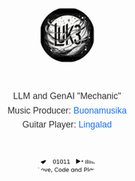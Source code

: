<div align="center" style="font-family: Arial, sans-serif; color: #333; line-height: 1.6;">

  <!-- Profile Image -->
  <img src="./bar5.jpg" alt="Profile Image" width="110" style="border-radius: 50%; margin-bottom: 15px;" />
  <br/>
  <!--  [![Typing SVG](https://readme-typing-svg.demolab.com?font=Fredoka&pause=800&color=051319&width=120&lines=Hi%2C+I'm+Luca)](https://git.io/typing-svg)-->
   
   
   
   <br/>
  <!-- About Section -->
  <p style="font-size: 1.1rem; text-align: center; margin:10px 0;">
    LLM and GenAI "Mechanic"<br />
    Music Producer: <a href="https://www.instagram.com/buonamusika/?hl=en" style="color: #1a73e8; text-decoration: none;">Buonamusika</a><br />
    Guitar Player: <a href="https://it.wikipedia.org/wiki/Lingalad" style="color: #1a73e8; text-decoration: none;">Lingalad</a>
  </p>

  <br/>
  <!-- Footer Image -->
  <img src="./foot_2.jpg" alt="Profile Image" width="120" style="border-radius: 50%; margin-top: 20px;" />
  
</div>
